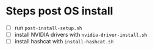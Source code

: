 # Steps post OS install

- [ ] run `post-install-setup.sh`
- [ ] install NVIDIA drivers with `nvidia-driver-install.sh`
- [ ] install hashcat with `install-hashcat.sh`
